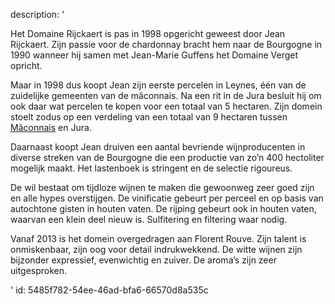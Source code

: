 description: '<p>Het Domaine Rijckaert is pas in 1998 opgericht geweest door Jean Rijckaert. Zijn passie voor de chardonnay bracht hem naar de Bourgogne in 1990 wanneer hij samen met Jean-Marie Guffens het Domaine Verget opricht.</p><p>Maar in 1998 dus koopt Jean zijn eerste percelen in Leynes, één van de zuidelijke gemeenten van de mâconnais. Na een rit in de Jura besluit hij om ook daar wat percelen te kopen voor een totaal van 5 hectaren. Zijn domein stoelt zodus op een verdeling van een totaal van 9 hectaren tussen <a href="/nl/region/maconnais">Mâconnais</a> en Jura.</p><p>Daarnaast koopt Jean druiven een aantal bevriende wijnproducenten in diverse streken van de Bourgogne die een productie van zo’n 400 hectoliter mogelijk maakt. Het lastenboek is stringent en de selectie rigoureus.</p><p>De wil bestaat om tijdloze wijnen te maken die gewoonweg zeer goed zijn en alle hypes overstijgen. De vinificatie gebeurt per perceel en op basis van autochtone gisten in houten vaten. De rijping gebeurt ook in houten vaten, waarvan een klein deel nieuw is. Sulfitering en filtering waar nodig.</p><p>Vanaf 2013 is het domein overgedragen aan Florent Rouve. Zijn talent is onmiskenbaar, zijn oog voor detail indrukwekkend. De witte wijnen zijn bijzonder expressief, evenwichtig en zuiver. De aroma’s zijn zeer uitgesproken.</p>'
id: 5485f782-54ee-46ad-bfa6-66570d8a535c
